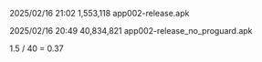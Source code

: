 2025/02/16  21:02         1,553,118 app002-release.apk

2025/02/16  20:49        40,834,821 app002-release_no_proguard.apk

1.5 / 40 = 0.37

